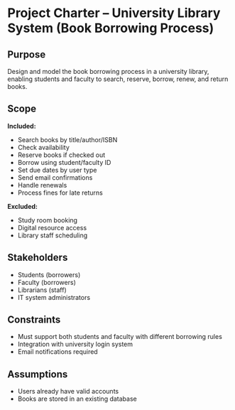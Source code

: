 # Project Charter – University Library System (Book Borrowing Process)

## Purpose
Design and model the book borrowing process in a university library, enabling students and faculty to search, reserve, borrow, renew, and return books.

## Scope
**Included:**
- Search books by title/author/ISBN
- Check availability
- Reserve books if checked out
- Borrow using student/faculty ID
- Set due dates by user type
- Send email confirmations
- Handle renewals
- Process fines for late returns

**Excluded:**
- Study room booking
- Digital resource access
- Library staff scheduling

## Stakeholders
- Students (borrowers)
- Faculty (borrowers)
- Librarians (staff)
- IT system administrators

## Constraints
- Must support both students and faculty with different borrowing rules
- Integration with university login system
- Email notifications required

## Assumptions
- Users already have valid accounts
- Books are stored in an existing database

